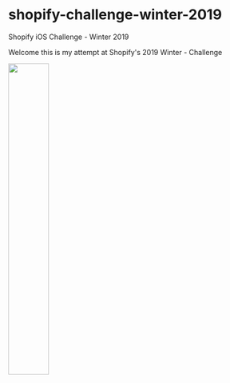 # shopify-challenge-winter-2019
Shopify iOS Challenge - Winter 2019

Welcome this is my attempt at Shopify's 2019 Winter - Challenge

<img src="noMatches,png" width="40%">
